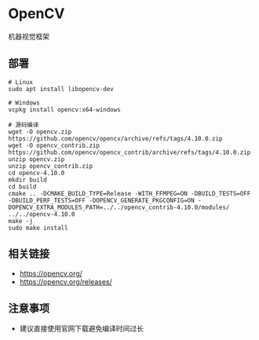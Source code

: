 # OpenCV

机器视觉框架

## 部署

```
# Linux
sudo apt install libopencv-dev

# Windows
vcpkg install opencv:x64-windows

# 源码编译
wget -O opencv.zip https://github.com/opencv/opencv/archive/refs/tags/4.10.0.zip
wget -O opencv_contrib.zip https://github.com/opencv/opencv_contrib/archive/refs/tags/4.10.0.zip
unzip opencv.zip
unzip opencv_contrib.zip
cd opencv-4.10.0
mkdir build
cd build
cmake .. -DCMAKE_BUILD_TYPE=Release -WITH_FFMPEG=ON -DBUILD_TESTS=OFF -DBUILD_PERF_TESTS=OFF -DOPENCV_GENERATE_PKGCONFIG=ON -DOPENCV_EXTRA_MODULES_PATH=../../opencv_contrib-4.10.0/modules/ ../../opencv-4.10.0
make -j
sudo make install
```

## 相关链接

* https://opencv.org/
* https://opencv.org/releases/

## 注意事项

* 建议直接使用官网下载避免编译时间过长
